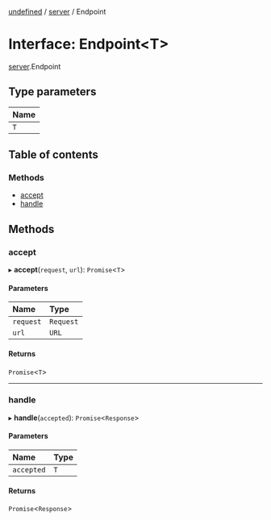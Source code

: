 [undefined](../README.md) / [server](../modules/server.md) / Endpoint

# Interface: Endpoint<T\>

[server](../modules/server.md).Endpoint

## Type parameters

| Name |
| :------ |
| `T` |

## Table of contents

### Methods

- [accept](server.Endpoint.md#accept)
- [handle](server.Endpoint.md#handle)

## Methods

### accept

▸ **accept**(`request`, `url`): `Promise`<`T`\>

#### Parameters

| Name | Type |
| :------ | :------ |
| `request` | `Request` |
| `url` | `URL` |

#### Returns

`Promise`<`T`\>

___

### handle

▸ **handle**(`accepted`): `Promise`<`Response`\>

#### Parameters

| Name | Type |
| :------ | :------ |
| `accepted` | `T` |

#### Returns

`Promise`<`Response`\>
